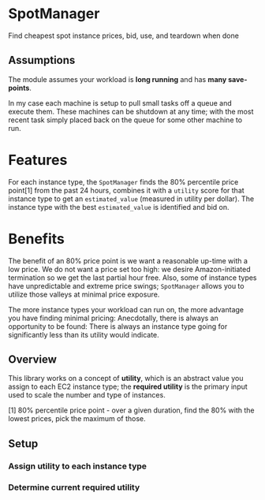 # SpotManager

Find cheapest spot instance prices, bid, use, and teardown when done

## Assumptions

The module assumes your workload is **long running** and has **many save-points**.    

In my case each machine is setup to pull small tasks off a queue and execute them.  These machines can be shutdown at any time; with the most recent task simply placed back on the queue for some other machine to run.   

# Features

For each instance type, the `SpotManager` finds the 80% percentile price point[1] from the past 24 hours, combines it with a `utility` score for that instance type to get an `estimated_value` (measured in utility per dollar).  The instance type with the best `estimated_value` is identified and bid on.

# Benefits

The benefit of an 80% price point is we want a reasonable up-time with a low price.  We do not want a price set too high: we desire Amazon-initiated termination so we get the last partial hour free.  Also, some of instance types have unpredictable and extreme price swings; `SpotManager` allows you to utilize those valleys at minimal price exposure.

The more instance types your workload can run on, the more advantage you have finding minimal pricing:  Anecdotally, there is always an opportunity to be found: There is always an instance type going for significantly less than its utility would indicate.

## Overview

This library works on a concept of **utility**, which is an abstract value you assign to each EC2 instance type; the **required utility** is the primary input used to scale the number and type of instances. 


[1] 80% percentile price point - over a given duration, find the 80% with the lowest prices, pick the maximum of those.

## Setup

### Assign utility to each instance type

### Determine current required utility
